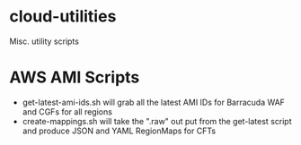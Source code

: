 # cloud-utilities
Misc. utility scripts

# AWS AMI Scripts
- get-latest-ami-ids.sh will grab all the latest AMI IDs for Barracuda WAF and CGFs for all regions
- create-mappings.sh will take the ".raw" out put from the get-latest script and produce JSON and YAML RegionMaps for CFTs
